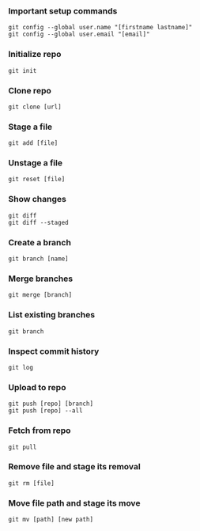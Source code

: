 ### Important setup commands
```git config --global user.name "[firstname lastname]"``` <br>
```git config --global user.email "[email]"```

### Initialize repo
```git init```

### Clone repo
```git clone [url]```

### Stage a file
```git add [file]```

### Unstage a file
```git reset [file]```

### Show changes
```git diff``` <br>
```git diff --staged```

### Create a branch
```git branch [name]```

### Merge branches
```git merge [branch]```

### List existing branches
```git branch```

### Inspect commit history
```git log```

### Upload to repo
```git push [repo] [branch]``` <br>
```git push [repo] --all```

### Fetch from repo
```git pull```

### Remove file and stage its removal
```git rm [file]```

### Move file path and stage its move
```git mv [path] [new path]```
